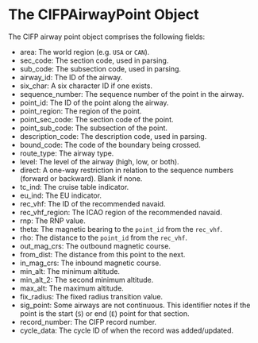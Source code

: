 # The CIFPAirwayPoint Object

The CIFP airway point object comprises the following fields:

- area: The world region (e.g. `USA` or `CAN`).
- sec_code: The section code, used in parsing.
- sub_code: The subsection code, used in parsing.
- airway_id: The ID of the airway.
- six_char: A six character ID if one exists.
- sequence_number: The sequence number of the point in the airway.
- point_id: The ID of the point along the airway.
- point_region: The region of the point.
- point_sec_code: The section code of the point.
- point_sub_code: The subsection of the point.
- description_code: The description code, used in parsing.
- bound_code: The code of the boundary being crossed.
- route_type: The airway type.
- level: The level of the airway (high, low, or both).
- direct: A one-way restriction in relation to the sequence numbers (forward or backward). Blank if none.
- tc_ind: The cruise table indicator.
- eu_ind: The EU indicator.
- rec_vhf: The ID of the recommended navaid.
- rec_vhf_region: The ICAO region of the recommended navaid.
- rnp: The RNP value.
- theta: The magnetic bearing to the `point_id` from the `rec_vhf`.
- rho: The distance to the `point_id` from the `rec_vhf`.
- out_mag_crs: The outbound magnetic course.
- from_dist: The distance from this point to the next.
- in_mag_crs: The inbound magnetic course.
- min_alt: The minimum altitude.
- min_alt_2: The second minimum altitude.
- max_alt: The maximum altitude.
- fix_radius: The fixed radius transition value.
- sig_point: Some airways are not continuous. This identifier notes if the point is the start (`S`) or end (`E`) point for that section.
- record_number: The CIFP record number.
- cycle_data: The cycle ID of when the record was added/updated.

